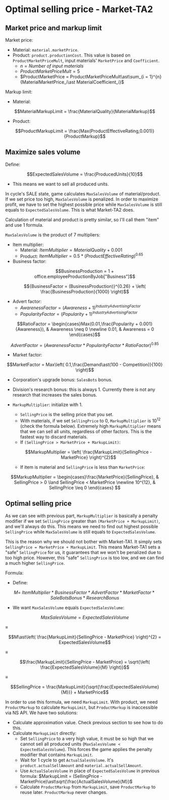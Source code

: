 # Optimal selling price - Market-TA2

## Market price and markup limit

Market price:

- Material: `material.marketPrice`.
- Product: `product.productionCost`. This value is based on `ProductMarketPriceMult`, input materials' `MarketPrice` and `Coefficient`.
  - $n = {Number\ of\ input\ materials}$
  - $ProductMarketPriceMult = 5$
  - $ProductMarketPrice = ProductMarketPriceMult\ast\sum_{i = 1}^{n}{MaterialMarketPrice_i\ast MaterialCoefficient_i}$

Markup limit:

- Material:

$$MaterialMarkupLimit = \frac{MaterialQuality}{MaterialMarkup}$$

- Product:

$$ProductMarkupLimit = \frac{Max(ProductEffectiveRating,0.001)}{ProductMarkup}$$

## Maximize sales volume

Define:

$$ExpectedSalesVolume = \frac{ProducedUnits}{10}$$

- This means we want to sell all produced units.

In cycle's SALE state, game calculates `MaxSalesVolume` of material/product. If we set price too high, `MaxSalesVolume` is penalized. In order to maximize profit, we have to set the highest possible price while `MaxSalesVolume` is still equals to `ExpectedSalesVolume`. This is what Market-TA2 does.

Calculation of material and product is pretty similar, so I'll call them "item" and use 1 formula.

`MaxSalesVolume` is the product of 7 multipliers:

- Item multiplier:
  - Material: $ItemMultiplier = MaterialQuality + 0.001$
  - Product: $ItemMultiplier = 0.5\ast(ProductEffectiveRating)^{0.65}$
- Business factor:

$$BusinessProduction = 1 + office.employeeProductionByJob["Business"]$$

$${BusinessFactor = (BusinessProduction)}^{0.26} + \left( \frac{BusinessProduction}{1000} \right)$$

- Advert factor:
  - $AwarenessFactor = (Awareness + 1)^{IndustryAdvertisingFactor}$
  - $PopularityFactor = (Popularity + 1)^{IndustryAdvertisingFactor}$

$$RatioFactor = \begin{cases}Max(0.01,\frac{Popularity + 0.001}{Awareness}), & Awareness \neq 0 \newline 0.01, & Awareness = 0 \end{cases}$$

$$AdvertFactor = (AwarenessFactor\ast PopularityFactor\ast RatioFactor)^{0.85}$$

- Market factor:

$$MarketFactor = Max\left( 0.1,\frac{Demand\ast(100 - Competition)}{100} \right)$$

- Corporation's upgrade bonus: `SalesBots` bonus.
- Division's research bonus: this is always 1. Currently there is not any research that increases the sales bonus.
- `MarkupMultiplier`: initialize with 1.

  - `SellingPrice` is the selling price that you set.
  - With materials, if we set `SellingPrice` to 0, `MarkupMultiplier` is $10^{12}$ (check the formula below). Extremely high `MarkupMultiplier` means that we can sell all units, regardless of other factors. This is the fastest way to discard materials.
  - If `(SellingPrice > MarketPrice + MarkupLimit)`:

  $$MarkupMultiplier = \left( \frac{MarkupLimit}{SellingPrice - MarketPrice} \right)^{2}$$

  - If item is material and `SellingPrice` is less than `MarketPrice`:

$$MarkupMultiplier = \begin{cases}\frac{MarketPrice}{SellingPrice}, & SellingPrice > 0 \land SellingPrice < MarketPrice \newline 10^{12}, & SellingPrice \leq 0 \end{cases} $$

## Optimal selling price

As we can see with previous part, `MarkupMultiplier` is basically a penalty modifier if we set `SellingPrice` greater than `(MarketPrice + MarkupLimit)`, and we'll always do this. This means we need to find out highest possible `SellingPrice` while `MaxSalesVolume` is still equals to `ExpectedSalesVolume`.

This is the reason why we should not bother with Market-TA1. It simply sets `SellingPrice = MarketPrice + MarkupLimit`. This means Market-TA1 sets a "safe" `SellingPrice` for us, it guarantees that we won't be penalized due to too high price. However, this "safe" `SellingPrice` is too low, and we can find a much higher `SellingPrice`.

Formula:

- Define:

$$M = \ ItemMultiplier\ast BusinessFactor\ast AdvertFactor\ast MarketFactor\ast SaleBotsBonus\ast ResearchBonus$$

- We want `MaxSalesVolume` equals `ExpectedSalesVolume`:

$$MaxSalesVolume = ExpectedSalesVolume$$

≡

$$M\ast\left( \frac{MarkupLimit}{SellingPrice - MarketPrice} \right)^{2} = ExpectedSalesVolume$$

≡

$$\frac{MarkupLimit}{SellingPrice - MarketPrice} = \sqrt{\left( \frac{ExpectedSalesVolume}{M} \right)}$$

≡

$$SellingPrice = \frac{MarkupLimit}{\sqrt{\frac{ExpectedSalesVolume}{M}}} + MarketPrice$$

In order to use this formula, we need `MarkupLimit`. With product, we need `ProductMarkup` to calculate `MarkupLimit`, but `ProductMarkup` is inaccessible via NS API. We have two solutions:

- Calculate approximation value. Check previous section to see how to do this.
- Calculate `MarkupLimit` directly:
  - Set `SellingPrice` to a very high value, it must be so high that we cannot sell all produced units (`MaxSalesVolume < ExpectedSalesVolume`). This forces the game applies the penalty modifier that contains `MarkupLimit`.
  - Wait for 1 cycle to get `ActualSalesVolume`. It's `product.actualSellAmount` and `material.actualSellAmount`.
  - Use `ActualSalesVolume` in place of `ExpectedSalesVolume` in previous formula: $MarkupLimit = (SellingPrice - MarketPrice)\ast\sqrt{\frac{ActualSalesVolume}{M}}$
  - Calculate `ProductMarkup` from `MarkupLimit`, save `ProductMarkup` to reuse later. `ProductMarkup` never changes.
